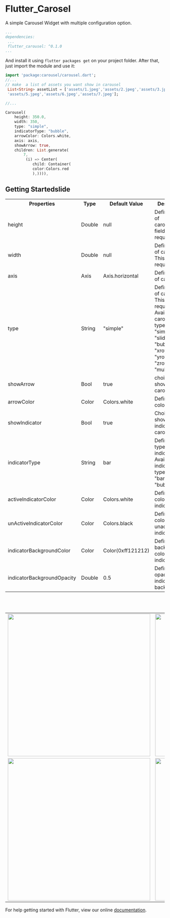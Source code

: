 # Flutter_Carosel

A simple Carousel Widget with multiple configuration option.

```yaml
...
dependencies:
 ...
 flutter_carousel: ^0.1.0
...
```

And install it using `flutter packages get` on your project folder. After that, just import the module and use it:

```dart
import 'package:carousel/carousel.dart';
//...
// make  a list of assets you want show in carousel
 List<String> assetList = ['assets/1.jpeg','assets/2.jpeg','assets/3.jpeg','assets/4.jpeg',
 'assets/5.jpeg','assets/6.jpeg','assets/7.jpeg'];

//...

Carousel(
    height: 350.0,
    width: 350,
    type: "simple",
    indicatorType: "bubble",
    arrowColor: Colors.white,
    axis: axis,
    showArrow: true,
    children: List.generate(
        7,
         (i) => Center(
            child: Container(
            color:Colors.red
            ),)))),

```

## Getting Startedslide

<table style="width:100%">
    <tr>
        <th>Properties</th>
        <th>Type</th>
        <th>Default Value</th>
        <th>Description</th>
    </tr>
    <tr>
        <td>height</td>
        <td>Double</td>
        <td>null</td>
        <td>Defines height of carousel.This field is required</td>
    </tr>
    <tr>
        <td>width</td>
        <td>Double</td>
        <td>null</td>
        <td>Defines width of carousel. This field is required</td>
    </tr>
     <tr>
        <td>axis</td>
        <td>Axis</td>
        <td>Axis.horizontal</td>
        <td>Defines axis of carousel.</td>
    </tr>
    <tr>
        <td>type</td>
        <td>String</td>
        <td>"simple"</td>
        <td>Defines type of carousel. This field is required<br> Available carousel types are: "simple", "slideswiper",
            "bubble", "xrotating",
            "yrotating", "zrotating", "multirotating"</br></td>
    </tr>
    <tr>
        <td>showArrow</td>
        <td>Bool</td>
        <td>true</td>
        <td>choice to show arrow in carousel</td>
    </tr>
    <tr>
        <td>arrowColor</td>
        <td>Color</td>
        <td>Colors.white</td>
        <td>Define the color of arrow</td>
    </tr>
    <tr>
        <td>showIndicator</td>
        <td>Bool</td>
        <td>true</td>
        <td>Choice to show indicator in carousel</td>
    </tr>
    <tr>
        <td>indicatorType</td>
        <td>String</td>
        <td>bar</td>
        <td>Defines the type of indicator.<br> Available indicator types are: "bar", "dot", "bubble"</br></td>
    </tr>
    <tr>
        <td>activeIndicatorColor</td>
        <td>Color</td>
        <td>Colors.white</td>
        <td>Defines the color of active indicator</td>
    </tr>
    <tr>
        <td>unActiveIndicatorColor</td>
        <td>Color</td>
        <td>Colors.black</td>
        <td>Defines the color of unactive indicator</td>
    </tr>
    <tr>
        <td>indicatorBackgroundColor</td>
        <td>Color</td>
        <td>Color(0xff121212)</td>
        <td>Defines the background color of indicator</td>
    </tr>
    <tr>
        <td>indicatorBackgroundOpacity</td>
        <td>Double</td>
        <td>0.5</td>
        <td>Defines the opacity of indicator background</td>
    </tr>
</table>
<br></br>

  <table style="width:100%">
       <tr>
            <td><img src="gifs/simple_carousel.gif"  height="450" /></td>
            <td><img src="gifs/slide_swipe.gif"  height="450" /></td>
            <td><img src="gifs/x_rotating.gif"  height="450" /></td>
        </tr>
      <tr>
            <td><img src="gifs/y_rotating.gif"  height="450" /></td>
            <td><img src="gifs/z_rotating.gif"  height="450" /></td>
            <td><img src="gifs/multi_rotating.gif"  height="450" /></td>
        </tr>
    </table>

For help getting started with Flutter, view our online
[documentation](https://flutter.io/).
